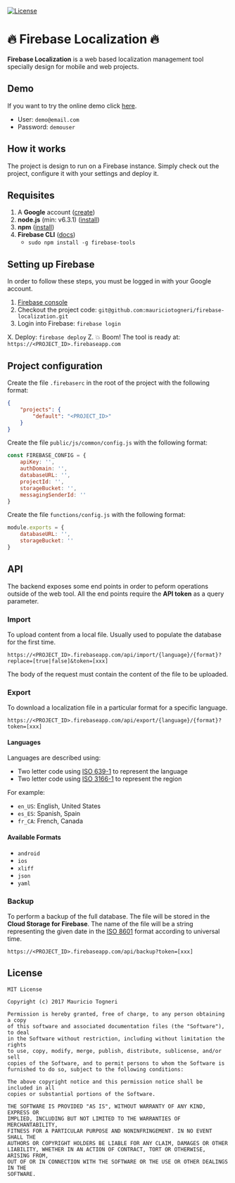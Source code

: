 [![License](https://img.shields.io/badge/license-MIT-green.svg)](https://github.com/mauriciotogneri/firebase-localization/blob/master/LICENSE.md)

# :fire: Firebase Localization :fire:

**Firebase Localization** is a web based localization management tool specially design for mobile and web projects.

## Demo
If you want to try the online demo click [here](https://app-localization-2f645.firebaseapp.com).

* User: `demo@email.com`
* Password: `demouser`

## How it works
The project is design to run on a Firebase instance. Simply check out the project, configure it with your settings and deploy it.

## Requisites

1. A **Google** account ([create](https://accounts.google.com/SignUp))
2. **node.js** (min: v6.3.1) ([install](https://nodejs.org/en/download))
3. **npm** ([install](https://www.npmjs.com/get-npm))
4. **Firebase CLI** ([docs](https://firebase.google.com/docs/cli))
	* `sudo npm install -g firebase-tools`

## Setting up Firebase
In order to follow these steps, you must be logged in with your Google account.

1. [Firebase console](https://console.firebase.google.com)
2. Checkout the project code: `git@github.com:mauriciotogneri/firebase-localization.git`
2. Login into Firebase: `firebase login`

X. Deploy: `firebase deploy`
Z. :boom: Boom! The tool is ready at: `https://<PROJECT_ID>.firebaseapp.com`

## Project configuration

Create the file `.firebaserc` in the root of the project with the following format:

```json
{
	"projects": {
		"default": "<PROJECT_ID>"
	}
}
```

Create the file `public/js/common/config.js` with the following format:

```javascript
const FIREBASE_CONFIG = {
	apiKey: '',
	authDomain: '',
	databaseURL: '',
	projectId: '',
	storageBucket: '',
	messagingSenderId: ''
}
```

Create the file `functions/config.js` with the following format:

```javascript
module.exports = {
	databaseURL: '',
	storageBucket: ''
}
```

## API
The backend exposes some end points in order to peform operations outside of the web tool. All the end points require the **API token** as a query parameter.

### Import
To upload content from a local file. Usually used to populate the database for the first time.

`https://<PROJECT_ID>.firebaseapp.com/api/import/{language}/{format}?replace=[true|false]&token=[xxx]`

The body of the request must contain the content of the file to be uploaded.

### Export
To download a localization file in a particular format for a specific language.

`https://<PROJECT_ID>.firebaseapp.com/api/export/{language}/{format}?token=[xxx]`

#### Languages
Languages are described using:

* Two letter code using [ISO 639-1](https://en.wikipedia.org/wiki/ISO_639-1) to represent the language
* Two letter code using [ISO 3166-1](https://en.wikipedia.org/wiki/ISO_3166-1) to represent the region

For example:
* `en_US`: English, United States
* `es_ES`: Spanish, Spain
* `fr_CA`: French, Canada

#### Available Formats

* `android`
* `ios`
* `xliff`
* `json`
* `yaml`

### Backup
To perform a backup of the full database. The file will be stored in the **Cloud Storage for Firebase**. The name of the file will be a string representing the given date in the [ISO 8601](https://en.wikipedia.org/wiki/ISO_8601) format according to universal time.

`https://<PROJECT_ID>.firebaseapp.com/api/backup?token=[xxx]`

## License

    MIT License

    Copyright (c) 2017 Mauricio Togneri

    Permission is hereby granted, free of charge, to any person obtaining a copy
    of this software and associated documentation files (the "Software"), to deal
    in the Software without restriction, including without limitation the rights
    to use, copy, modify, merge, publish, distribute, sublicense, and/or sell
    copies of the Software, and to permit persons to whom the Software is
    furnished to do so, subject to the following conditions:

    The above copyright notice and this permission notice shall be included in all
    copies or substantial portions of the Software.

    THE SOFTWARE IS PROVIDED "AS IS", WITHOUT WARRANTY OF ANY KIND, EXPRESS OR
    IMPLIED, INCLUDING BUT NOT LIMITED TO THE WARRANTIES OF MERCHANTABILITY,
    FITNESS FOR A PARTICULAR PURPOSE AND NONINFRINGEMENT. IN NO EVENT SHALL THE
    AUTHORS OR COPYRIGHT HOLDERS BE LIABLE FOR ANY CLAIM, DAMAGES OR OTHER
    LIABILITY, WHETHER IN AN ACTION OF CONTRACT, TORT OR OTHERWISE, ARISING FROM,
    OUT OF OR IN CONNECTION WITH THE SOFTWARE OR THE USE OR OTHER DEALINGS IN THE
    SOFTWARE.